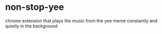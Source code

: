 # non-stop-yee
chrome extension that plays the music from the yee meme constantly and quietly in the background
